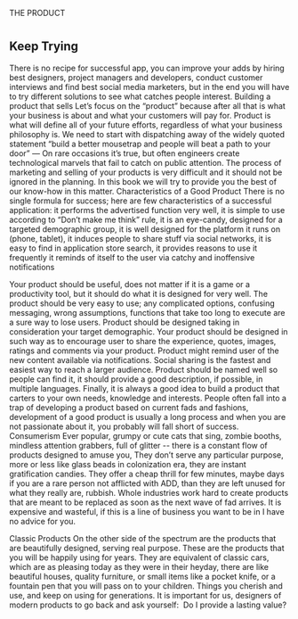 THE PRODUCT

# 

## Keep Trying


There is no recipe for successful app, you can improve your adds by hiring best designers, project managers and developers, conduct customer interviews and find best social media marketers, but in the end you will have to try different solutions to see what catches people interest.
Building a product that sells
Let’s focus on the “product” because after all that is what your business is about and what your customers will pay for. Product is what will define all of your future efforts, regardless of what your business philosophy is.
We need to start with dispatching away of the widely quoted statement “build a better mousetrap and people will beat a path to your door” — On rare occasions it’s true, but often engineers create technological marvels that fail to catch on public attention. The process of marketing and selling of your products is very difficult and it should not be ignored in the planning. In this book we will try to provide you the best of our know-how in this matter.
Characteristics of a Good Product
There is no single formula for success; here are few characteristics of a successful application:
it performs the advertised function very well,
it is simple to use according to “Don’t make me think” rule,
it is an eye-candy, designed for a targeted demographic group,
it is well designed for the platform it runs on (phone, tablet),
it induces people to share stuff via social networks,
it is easy to find in application store search,
it provides reasons to use it frequently
it reminds of itself to the user via catchy and inoffensive notifications

Your product should be useful, does not matter if it is a game or a productivity tool, but it should do what it is designed for very well. The product should be very easy to use; any complicated options, confusing messaging, wrong assumptions, functions that take too long to execute are a sure way to lose users. Product should be designed taking in consideration your target demographic. Your product should be designed in such way as to encourage user to share the experience, quotes, images, ratings and comments via your product. Product might remind user of the new content available via notifications. Social sharing is the fastest and easiest way to reach a larger audience. Product should be named well so people can find it, it should provide a good description, if possible, in multiple languages.
Finally, it is always a good idea to build a product that carters to your own needs, knowledge and interests. People often fall into a trap of developing a product based on current fads and fashions, development of a good product is usually a long process and when you are not passionate about it, you probably will fall short of success.
Consumerism
Ever popular, grumpy or cute cats that sing, zombie booths, mindless attention grabbers, full of glitter -- there is a constant flow of products designed to amuse you, They don’t serve any particular purpose, more or less like glass beads in colonization era, they are instant gratification candies. They offer a cheap thrill for few minutes, maybe days if you are a rare person not afflicted with ADD, than they are left unused for what they really are, rubbish. Whole industries work hard to create products that are meant to be replaced as soon as the next wave of fad arrives. It is expensive and wasteful, if this is a line of business you want to be in I have no advice for you.

Classic Products
On the other side of the spectrum are the products that are beautifully designed, serving real purpose. These are the products that you will be happily using for years. They are equivalent of classic cars, which are as pleasing today as they were in their heyday, there are like beautiful houses, quality furniture, or small items like a pocket knife, or a fountain pen that you will pass on to your children. Things you cherish and use, and keep on using for generations.
It is important for us, designers of modern products to go back and ask yourself: 
 Do I provide a lasting value?

